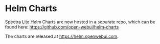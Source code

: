 # Helm Charts
Spectra Lite Helm Charts are now hosted in a separate repo, which can be found here: https://github.com/open-webui/helm-charts 

The charts are released at https://helm.openwebui.com. 